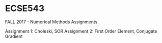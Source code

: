 # ECSE543
FALL 2017 - Numerical Methods Assignments

Assignment 1: Choleski, SOR 
Assignment 2: First Order Element, Conjugate Gradient
